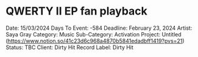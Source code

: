 # QWERTY II EP fan playback

Date: 15/03/2024
Days To Event: -584
Deadline: February 23, 2024
Artist: Saya Gray
Category: Music
Sub-Category: Activation
Project: Untitled (https://www.notion.so/41c23d6c968a4870b5841edadbff1419?pvs=21)
Status: TBC
Client: Dirty Hit
Record Label: Dirty Hit